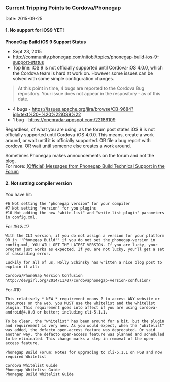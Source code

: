 ### Current Tripping Points to Cordova/Phonegap ###
Date: 2015-09-25

#### 1. No support for iOS9 YET! ####

**PhoneGap Build iOS 9 Support Status**

* Sept 23, 2015
* http://community.phonegap.com/nitobi/topics/phonegap-build-ios-9-support-status
* Top line: iOS 9 is not officially supported until Cordova-iOS 4.0.0, which the Cordova team is hard at work on. However some issues can be solved with some simple configuration changes. 

> At this point in time, 4 bugs are reported to the Cordova Bug repository. Your issue does not appear in the respository - as of this date.

 * 4 bugs - https://issues.apache.org/jira/browse/CB-9684?jql=text%20~%20%22iOS9%22
 * 1 bug - https://openradar.appspot.com/22186109

  Regardless, of what you are using, as the forum post states iOS 9 is not officially supported until Cordova-iOS 4.0.0. This means, create a work around, or wait until it is officially supported. OR file a bug report with cordova. OR wait until someone else creates a work around.

  Sometimes Phonegap makes announcements on the forum and not the blog.<br />
  For more: [(Official) Messages from Phonegap Build Technical Support in the Forum](http://codesnippets.altervista.org/documentation/phonegap/bookmarks/fromSupport.html)

#### 2. Not setting compiler version ####

You have hit:

    #6 Not setting the "phonegap version" for your compiler
    #7 Not setting "version" for you plugins
    #10 Not adding the new "white-list" and "white-list plugin" parameters in config.xml.

For #6 & #7

    With the CLI version, if you do not assign a version for your platform OR in ''Phonegap Build'' if you do not set the phonegap-version in config.xml, YOU WILL GET THE LATEST VERSION. If you are lucky, your program just works as expected. If you are not lucky, you'll get a set of cascasding error.

    Luckily for all of us, Holly Schinsky has written a nice blog post to explain it all:

    Cordova/PhoneGap Version Confusion
    http://devgirl.org/2014/11/07/cordovaphonegap-version-confusion/

For #10

    This relatively * NEW * requirement means ? to access ANY website or resources on the web, you MUST use the whitelist and the whitelist plugin. This requirement goes into affect if you are using cordova-android@4.0.0 or better; including cli-5.1.1.

    To be clear, the "whitelist" has been around for a bit, but the plugin and requirement is very new. As you would expect, when the "whitelist" was added, the defacto open-access feature was deprecated. Or said another way, the defacto open-access feature was planned and scheduled to be eliminated. This change marks a step in removal of the open-access feature.

    Phonegap Build Forum: Notes for upgrading to cli-5.1.1 on PGB and now required Whitelist

    Cordova Whitelist Guide
    Phonegap Whitelist Guide
    Phonegap Build Whitelist Guide




